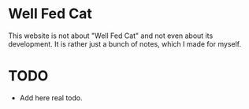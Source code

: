 # Well Fed Cat

This website is not about "Well Fed Cat" and not even about
its development. It is rather just a bunch of notes, which I made
for myself.



# TODO

* Add here real todo.
